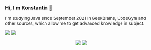 ### Hi, I'm Konstantin 👋

I'm studying Java since September 2021 in GeekBrains, CodeGym and other sources, which allow me to get advanced knowledge in subject.

<img src="https://github-readme-stats.vercel.app/api?username=kastkest" /> 
<img src="https://github-readme-stats.vercel.app/api/top-langs/?username=kastkest" />

<p align="center"><a href="www.linkedin.com/in/konstantin-kasterov-78329985/" target="_blank"><img src="https://img.shields.io/badge/LinkedIn-0077B5?style=for-the-badge&logo=linkedin&logoColor=white" /></a>        <a href="https://t.me/ledeburit" target="_blank"><img src="https://img.shields.io/badge/Telegram-2CA5E0?style=for-the-badge&logo=telegram&logoColor=white" /></a></p>




<!--
**kastkest/kastkest** is a ✨ _special_ ✨ repository because its `README.md` (this file) appears on your GitHub profile.

Here are some ideas to get you started:

- 🔭 I’m currently working on ...
- 🌱 I’m currently learning ...
- 👯 I’m looking to collaborate on ...
- 🤔 I’m looking for help with ...
- 💬 Ask me about ...
- 📫 How to reach me: ...
- 😄 Pronouns: ...
- ⚡ Fun fact: ...
-->
